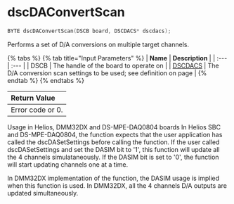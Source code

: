 # dscDAConvertScan

```c
BYTE dscDAConvertScan(DSCB board, DSCDACS* dscdacs);
```

Performs a set of D/A conversions on multiple target channels.

{% tabs %}
{% tab title="Input Parameters" %}
| **Name** | **Description** |
| :--- | :--- |
| DSCB  | The handle of the board to operate on |
| [DSCDACS](../15.-structure-definitions/dscdacs.md) | The D/A conversion scan settings to be used; see definition on page |
{% endtab %}
{% endtabs %}

| Return Value |
| :--- |
| Error code or 0. |

Usage in Helios, DMM32DX and DS-MPE-DAQ0804 boards In Helios SBC and DS-MPE-DAQ0804, the function expects that the user application has called the dscDASetSettings before calling the function. If the user called dscDASetSettings and set the DASIM bit to '1', this function will update all the 4 channels simulataneously. If the DASIM bit is set to '0', the function will start updating channels one at a time.

In DMM32DX implementation of the function, the DASIM usage is implied when this function is used. In DMM32DX, all the 4 channels D/A outputs are updated simultaneously.

